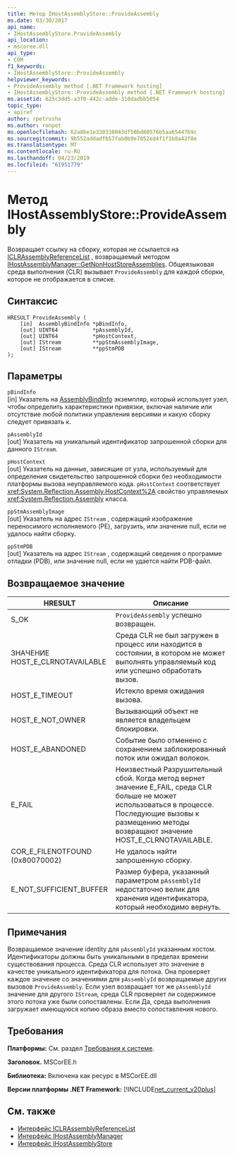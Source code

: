 ```yaml
---
title: Метод IHostAssemblyStore::ProvideAssembly
ms.date: 03/30/2017
api_name:
- IHostAssemblyStore.ProvideAssembly
api_location:
- mscoree.dll
api_type:
- COM
f1_keywords:
- IHostAssemblyStore::ProvideAssembly
helpviewer_keywords:
- ProvideAssembly method [.NET Framework hosting]
- IHostAssemblyStore::ProvideAssembly method [.NET Framework hosting]
ms.assetid: 625c3dd5-a3f0-442c-adde-310dadbb5054
topic_type:
- apiref
author: rpetrusha
ms.author: ronpet
ms.openlocfilehash: 62a8be1e330338043df50bd80576b5aa65447b9c
ms.sourcegitcommit: 9b552addadfb57fab0b9e7852ed4f1f1b8a42f8e
ms.translationtype: MT
ms.contentlocale: ru-RU
ms.lasthandoff: 04/23/2019
ms.locfileid: "61951779"
---
```

# <a name="ihostassemblystoreprovideassembly-method"></a>Метод IHostAssemblyStore::ProvideAssembly
Возвращает ссылку на сборку, которая не ссылается на [ICLRAssemblyReferenceList](../../../../docs/framework/unmanaged-api/hosting/iclrassemblyreferencelist-interface.md) , возвращаемый методом [IHostAssemblyManager::GetNonHostStoreAssemblies](../../../../docs/framework/unmanaged-api/hosting/ihostassemblymanager-getnonhoststoreassemblies-method.md). Общеязыковая среда выполнения (CLR) вызывает `ProvideAssembly` для каждой сборки, которое не отображается в списке.  
  
## <a name="syntax"></a>Синтаксис  
  
```  
HRESULT ProvideAssembly (  
    [in]  AssemblyBindInfo *pBindInfo,  
    [out] UINT64           *pAssemblyId,  
    [out] UINT64           *pHostContext,  
    [out] IStream          **ppStmAssemblyImage,  
    [out] IStream          **ppStmPDB  
);  
```  
  
## <a name="parameters"></a>Параметры  
 `pBindInfo`  
 [in] Указатель на [AssemblyBindInfo](../../../../docs/framework/unmanaged-api/hosting/assemblybindinfo-structure.md) экземпляр, который использует узел, чтобы определить характеристики привязки, включая наличие или отсутствие любой политики управления версиями и какую сборку следует привязать к.  
  
 `pAssemblyId`  
 [out] Указатель на уникальный идентификатор запрошенной сборки для данного `IStream`.  
  
 `pHostContext`  
 [out] Указатель на данные, зависящие от узла, используемый для определения свидетельство запрошенной сборки без необходимости платформы вызова неуправляемого кода. `pHostContext` соответствует <xref:System.Reflection.Assembly.HostContext%2A> свойство управляемых <xref:System.Reflection.Assembly> класса.  
  
 `ppStmAssemblyImage`  
 [out] Указатель на адрес `IStream` , содержащий изображение переносимого исполняемого (PE), загрузить, или значение null, если не удалось найти сборку.  
  
 `ppStmPDB`  
 [out] Указатель на адрес `IStream` , содержащий сведения о программе отладки (PDB), или значение null, если не удается найти PDB-файл.  
  
## <a name="return-value"></a>Возвращаемое значение  
  
|HRESULT|Описание|  
|-------------|-----------------|  
|S_OK|`ProvideAssembly` успешно возвращен.|  
|ЗНАЧЕНИЕ HOST_E_CLRNOTAVAILABLE|Среда CLR не был загружен в процесс или находится в состоянии, в котором не может выполнять управляемый код или успешно обработать вызов.|  
|HOST_E_TIMEOUT|Истекло время ожидания вызова.|  
|HOST_E_NOT_OWNER|Вызывающий объект не является владельцем блокировки.|  
|HOST_E_ABANDONED|Событие было отменено с сохранением заблокированный поток или ожидал волокон.|  
|E_FAIL|Неизвестный Разрушительный сбой. Когда метод вернет значение E_FAIL, среда CLR больше не может использоваться в процессе. Последующие вызовы к размещению методы возвращают значение HOST_E_CLRNOTAVAILABLE.|  
|COR_E_FILENOTFOUND (0x80070002)|Не удалось найти запрошенную сборку.|  
|E_NOT_SUFFICIENT_BUFFER|Размер буфера, указанный параметром `pAssemblyId` недостаточно велик для хранения идентификатора, который необходимо вернуть.|  
  
## <a name="remarks"></a>Примечания  
 Возвращаемое значение identity для `pAssemblyId` указанным хостом. Идентификаторы должны быть уникальными в пределах времени существования процесса. Среда CLR использует это значение в качестве уникального идентификатора для потока. Она проверяет каждое значение со значениями для `pAssemblyId` возвращаемые других вызовов `ProvideAssembly`. Если узел возвращает тот же `pAssemblyId` значение для другого `IStream`, среда CLR проверяет ли содержимое этого потока уже были сопоставлены. Если Да, среда выполнения загружает имеющуюся копию образа вместо сопоставления нового.  
  
## <a name="requirements"></a>Требования  
 **Платформы:** См. раздел [Требования к системе](../../../../docs/framework/get-started/system-requirements.md).  
  
 **Заголовок.** MSCorEE.h  
  
 **Библиотека:** Включена как ресурс в MSCorEE.dll  
  
 **Версии платформы .NET Framework:** [!INCLUDE[net_current_v20plus](../../../../includes/net-current-v20plus-md.md)]  
  
## <a name="see-also"></a>См. также

- [Интерфейс ICLRAssemblyReferenceList](../../../../docs/framework/unmanaged-api/hosting/iclrassemblyreferencelist-interface.md)
- [Интерфейс IHostAssemblyManager](../../../../docs/framework/unmanaged-api/hosting/ihostassemblymanager-interface.md)
- [Интерфейс IHostAssemblyStore](../../../../docs/framework/unmanaged-api/hosting/ihostassemblystore-interface.md)
